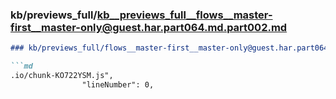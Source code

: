 ### kb/previews_full/kb__previews_full__flows__master-first__master-only@guest.har.part064.md.part002.md

```md
### kb/previews_full/flows__master-first__master-only@guest.har.part064.md (part 002)

```md
.io/chunk-KO722YSM.js",
                "lineNumber": 0,
        
```

```

```
